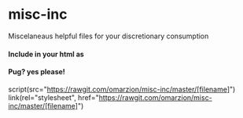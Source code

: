 # misc-inc
Miscelaneaus helpful files for your discretionary consumption


#### Include in your html as
<script src="https://rawgit.com/omarzion/misc-inc/master/[filename]"></script>
<link rel="stylesheet" href="https://rawgit.com/omarzion/misc-inc/master/[filename]"></link>

#### Pug? yes please!
script(src="https://rawgit.com/omarzion/misc-inc/master/[filename]")
link(rel="stylesheet", href="https://rawgit.com/omarzion/misc-inc/master/[filename]")
